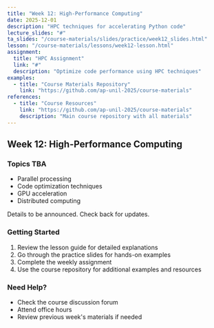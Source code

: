 ```yaml
---
title: "Week 12: High-Performance Computing"
date: 2025-12-01
description: "HPC techniques for accelerating Python code"
lecture_slides: "#"
ta_slides: "/course-materials/slides/practice/week12_slides.html"
lesson: "/course-materials/lessons/week12-lesson.html"
assignment:
  title: "HPC Assignment"
  link: "#"
  description: "Optimize code performance using HPC techniques"
examples:
  - title: "Course Materials Repository"
    link: "https://github.com/ap-unil-2025/course-materials"
references:
  - title: "Course Resources"
    link: "https://github.com/ap-unil-2025/course-materials"
    description: "Main course repository with all materials"
---
```


## Week 12: High-Performance Computing

### Topics TBA
- Parallel processing
- Code optimization techniques
- GPU acceleration
- Distributed computing

Details to be announced. Check back for updates.

### Getting Started
1. Review the lesson guide for detailed explanations
2. Go through the practice slides for hands-on examples  
3. Complete the weekly assignment
4. Use the course repository for additional examples and resources

### Need Help?
- Check the course discussion forum
- Attend office hours
- Review previous week's materials if needed